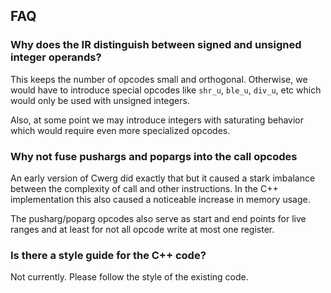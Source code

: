 ## FAQ

### Why does the IR distinguish between signed and unsigned integer operands?

This keeps the number of opcodes small and orthogonal.
Otherwise, we would have to introduce special opcodes like
`shr_u`, `ble_u`, `div_u`, etc which would only be used with unsigned integers.

Also, at some point we may introduce integers with saturating behavior which would
require even more specialized opcodes.

### Why not fuse pushargs and popargs into the call opcodes

An early version of Cwerg did exactly that but it caused a stark imbalance between
the complexity of call and other instructions.
In the C++ implementation this also caused a noticeable increase in memory usage.

The pusharg/poparg opcodes also serve as start and end points for live ranges and at least
for not all opcode write at most one register.

### Is there a style guide for the C++ code?

Not currently. Please follow the style of the existing code.
